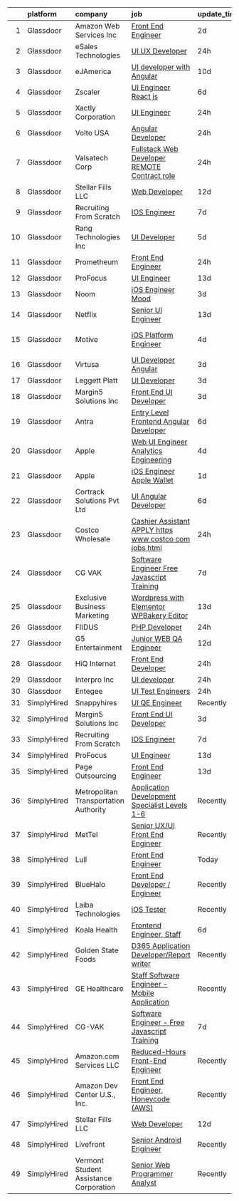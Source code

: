 

|    | platform    | company                                | job                                                                                                                                                                                                                                                                                                                                                                                                                                                                                                                                                                                                                                                                                                                                                                                                                                                                                                                                                                                                                                                                                                                                                                                                                                                                                                                                                           | update_time   | location          |
|---:|:------------|:---------------------------------------|:--------------------------------------------------------------------------------------------------------------------------------------------------------------------------------------------------------------------------------------------------------------------------------------------------------------------------------------------------------------------------------------------------------------------------------------------------------------------------------------------------------------------------------------------------------------------------------------------------------------------------------------------------------------------------------------------------------------------------------------------------------------------------------------------------------------------------------------------------------------------------------------------------------------------------------------------------------------------------------------------------------------------------------------------------------------------------------------------------------------------------------------------------------------------------------------------------------------------------------------------------------------------------------------------------------------------------------------------------------------|:--------------|:------------------|
|  1 | Glassdoor   | Amazon Web Services  Inc               | [Front End Engineer](https://www.glassdoor.com/partner/jobListing.htm?pos=116&ao=1136043&s=58&guid=00000182394bf9c68d8c36d0d7750082&src=GD_JOB_AD&t=SR&vt=w&cs=1_821f64c8&cb=1658818657083&jobListingId=1008024712513&jrtk=3-0-1g8sknuf9m6q0801-1g8sknufpjii2800-0aeb67fb3d546e64-)                                                                                                                                                                                                                                                                                                                                                                                                                                                                                                                                                                                                                                                                                                                                                                                                                                                                                                                                                                                                                                                                           | 2d            | Remote            |
|  2 | Glassdoor   | eSales Technologies                    | [UI   UX Developer](https://www.glassdoor.com/partner/jobListing.htm?pos=110&ao=1136043&s=58&guid=00000182394bf9c68d8c36d0d7750082&src=GD_JOB_AD&t=SR&vt=w&cs=1_e43d97fd&cb=1658818657082&jobListingId=1008028831105&jrtk=3-0-1g8sknuf9m6q0801-1g8sknufpjii2800-2f49fb51f68d2692-)                                                                                                                                                                                                                                                                                                                                                                                                                                                                                                                                                                                                                                                                                                                                                                                                                                                                                                                                                                                                                                                                            | 24h           | West Babylon, NY  |
|  3 | Glassdoor   | eJAmerica                              | [UI developer with Angular](https://www.glassdoor.com/partner/jobListing.htm?pos=122&ao=1136043&s=58&guid=00000182394bf9c68d8c36d0d7750082&src=GD_JOB_AD&t=SR&vt=w&ea=1&cs=1_0d78f77a&cb=1658818657084&jobListingId=1008008428329&jrtk=3-0-1g8sknuf9m6q0801-1g8sknufpjii2800-d751229dec7b1b14-)                                                                                                                                                                                                                                                                                                                                                                                                                                                                                                                                                                                                                                                                                                                                                                                                                                                                                                                                                                                                                                                               | 10d           | Texas City, TX    |
|  4 | Glassdoor   | Zscaler                                | [UI Engineer  React js ](https://www.glassdoor.com/partner/jobListing.htm?pos=117&ao=1136043&s=58&guid=00000182394bf9c68d8c36d0d7750082&src=GD_JOB_AD&t=SR&vt=w&cs=1_58b598d9&cb=1658818657083&jobListingId=1008016121179&jrtk=3-0-1g8sknuf9m6q0801-1g8sknufpjii2800-51680965e36000fd-)                                                                                                                                                                                                                                                                                                                                                                                                                                                                                                                                                                                                                                                                                                                                                                                                                                                                                                                                                                                                                                                                       | 6d            | San Jose, CA      |
|  5 | Glassdoor   | Xactly Corporation                     | [UI Engineer](https://www.glassdoor.com/partner/jobListing.htm?pos=124&ao=1136043&s=58&guid=00000182394bf9c68d8c36d0d7750082&src=GD_JOB_AD&t=SR&vt=w&cs=1_483158c3&cb=1658818657084&jobListingId=1008029004146&jrtk=3-0-1g8sknuf9m6q0801-1g8sknufpjii2800-80c2f0fcd5c89dcb-)                                                                                                                                                                                                                                                                                                                                                                                                                                                                                                                                                                                                                                                                                                                                                                                                                                                                                                                                                                                                                                                                                  | 24h           | Los Gatos, CA     |
|  6 | Glassdoor   | Volto USA                              | [Angular Developer](https://www.glassdoor.com/partner/jobListing.htm?pos=106&ao=1136043&s=58&guid=00000182394bf9c68d8c36d0d7750082&src=GD_JOB_AD&t=SR&vt=w&ea=1&cs=1_edd152ef&cb=1658818657081&jobListingId=1008027326214&jrtk=3-0-1g8sknuf9m6q0801-1g8sknufpjii2800-2a3b7ea867870643-)                                                                                                                                                                                                                                                                                                                                                                                                                                                                                                                                                                                                                                                                                                                                                                                                                                                                                                                                                                                                                                                                       | 24h           | Sunnyvale, CA     |
|  7 | Glassdoor   | Valsatech Corp                         | [Fullstack Web Developer    REMOTE    Contract role](https://www.glassdoor.com/partner/jobListing.htm?pos=125&ao=1136043&s=58&guid=00000182394bf9c68d8c36d0d7750082&src=GD_JOB_AD&t=SR&vt=w&ea=1&cs=1_4fb8e150&cb=1658818657084&jobListingId=1008028181345&jrtk=3-0-1g8sknuf9m6q0801-1g8sknufpjii2800-493ea2419f0fd6f6-)                                                                                                                                                                                                                                                                                                                                                                                                                                                                                                                                                                                                                                                                                                                                                                                                                                                                                                                                                                                                                                      | 24h           | Remote            |
|  8 | Glassdoor   | Stellar Fills LLC                      | [Web Developer](https://www.glassdoor.com/partner/jobListing.htm?pos=114&ao=1136043&s=58&guid=00000182394bf9c68d8c36d0d7750082&src=GD_JOB_AD&t=SR&vt=w&ea=1&cs=1_7d373123&cb=1658818657082&jobListingId=1008002388561&jrtk=3-0-1g8sknuf9m6q0801-1g8sknufpjii2800-310775fcf3e75842-)                                                                                                                                                                                                                                                                                                                                                                                                                                                                                                                                                                                                                                                                                                                                                                                                                                                                                                                                                                                                                                                                           | 12d           | Remote            |
|  9 | Glassdoor   | Recruiting From Scratch                | [IOS Engineer](https://www.glassdoor.com/partner/jobListing.htm?pos=126&ao=1136043&s=58&guid=00000182394bf9c68d8c36d0d7750082&src=GD_JOB_AD&t=SR&vt=w&ea=1&cs=1_20090a4f&cb=1658818657084&jobListingId=1008013084833&jrtk=3-0-1g8sknuf9m6q0801-1g8sknufpjii2800-f92a3308169146ed-)                                                                                                                                                                                                                                                                                                                                                                                                                                                                                                                                                                                                                                                                                                                                                                                                                                                                                                                                                                                                                                                                            | 7d            | Remote            |
| 10 | Glassdoor   | Rang Technologies Inc                  | [UI Developer](https://www.glassdoor.com/partner/jobListing.htm?pos=127&ao=1136043&s=58&guid=00000182394bf9c68d8c36d0d7750082&src=GD_JOB_AD&t=SR&vt=w&ea=1&cs=1_28dade8f&cb=1658818657084&jobListingId=1008017774729&jrtk=3-0-1g8sknuf9m6q0801-1g8sknufpjii2800-dff992937830c476-)                                                                                                                                                                                                                                                                                                                                                                                                                                                                                                                                                                                                                                                                                                                                                                                                                                                                                                                                                                                                                                                                            | 5d            | Remote            |
| 11 | Glassdoor   | Prometheum                             | [Front End Engineer](https://www.glassdoor.com/partner/jobListing.htm?pos=119&ao=1136043&s=58&guid=00000182394bf9c68d8c36d0d7750082&src=GD_JOB_AD&t=SR&vt=w&ea=1&cs=1_ed5b10c6&cb=1658818657083&jobListingId=1008027943361&jrtk=3-0-1g8sknuf9m6q0801-1g8sknufpjii2800-da9ab2e3dc8eb857-)                                                                                                                                                                                                                                                                                                                                                                                                                                                                                                                                                                                                                                                                                                                                                                                                                                                                                                                                                                                                                                                                      | 24h           | Remote            |
| 12 | Glassdoor   | ProFocus                               | [UI Engineer](https://www.glassdoor.com/partner/jobListing.htm?pos=111&ao=1136043&s=58&guid=00000182394bf9c68d8c36d0d7750082&src=GD_JOB_AD&t=SR&vt=w&ea=1&cs=1_cabc73af&cb=1658818657082&jobListingId=1007999331536&jrtk=3-0-1g8sknuf9m6q0801-1g8sknufpjii2800-bb05456afc015d5e-)                                                                                                                                                                                                                                                                                                                                                                                                                                                                                                                                                                                                                                                                                                                                                                                                                                                                                                                                                                                                                                                                             | 13d           | Oregon            |
| 13 | Glassdoor   | Noom                                   | [iOS Engineer  Mood](https://www.glassdoor.com/partner/jobListing.htm?pos=101&ao=1110586&s=58&guid=00000182394bf9c68d8c36d0d7750082&src=GD_JOB_AD&t=SR&vt=w&cs=1_9565c26c&cb=1658818657080&jobListingId=1008023671779&cpc=AECEB822CA110EBC&jrtk=3-0-1g8sknuf9m6q0801-1g8sknufpjii2800-78dbffe88fe85f5a--6NYlbfkN0AjMFp_ezpzrHLr4sq-SQAEo_r3J9ONvXwdD9Yq9WI6NZWHzFj2Ev0Fnbe7ubtrDPjSngsnQli_XLT-brYEwWjQJCEal4O9bBqxz2j9wJB-iD3MOpHAZmBPzehhSWRWqD2lw9Bx7NrI3fL3cU2poYb9PlyDYquYG3SFp3sxsSQ9SHCZRai-35iK8ZQ4ZkXsMvte9wVSnOpAdaKpJIqDXiCkhv6xvfSA6Yc_4sugUxHTLANkhnBUwLQw_hpBV3XVTnkmYLEG1t1wBzIWubpXlPzfrXG9nUf4_T998nPgZbn_7uIY0Mywqk1IH79OpvRqgGNWq3R4Ob6WP4xpbYaX1V_0BnfCvYJcbZwwnTmbtiuRRuDQ1CITdwqzw4YRTx2qp56tTO6jz9VvAJMlp4H93c4X2TMr606sKdO5kmCQrASob-Np1ioFM2vN6dQUJeorFox5EYU4UHrvzRc5vnrVzkJjBDKHf82KKqAQErRHAy2fUuoF-Uj_FtfQPcUWiLLg6H0qDpTSxSsxjv3fPQ1JhTz-GsE4ZKg0YTkYk6NOolO37XaV9etZopuOqPkAXwTtQXGkmNQ60Ku55eEvrW9tO8JArZq9zRARDZ-SaT8TG3EITcLYwW3dwqzCkAaMDQyt3HR3UzQthqini4MOxoWhlT7XMpdsWGUZVUNd0oK9O7wVJvpuZ7HKsCsaFg6qVZHdhaFJ59xY0KXH2bENKvKzBDaffj3F_UGnZWEEEFvaY90e_QnpRKTkOAGDhF7pC4iGIzk-EVbEV9_d53EAAHH-deWBMYHYN_JySxMlmpXcQClyFmM2PxhE-DyULR78LP7UjxLBHGgEDb4YiyjhO5ZbVo23_dEdqliKOGdXBLcYiQ-17KHczM2qod7XvrW6cliA5l8ScdYFzL7o4HSStOr9yhImwzPAJ7Ftm1V2QDqDOUitVPiX69c_KIj3)                                                      | 3d            | New York, NY      |
| 14 | Glassdoor   | Netflix                                | [Senior UI Engineer](https://www.glassdoor.com/partner/jobListing.htm?pos=123&ao=1136043&s=58&guid=00000182394bf9c68d8c36d0d7750082&src=GD_JOB_AD&t=SR&vt=w&cs=1_1513bd3b&cb=1658818657084&jobListingId=1008000809468&jrtk=3-0-1g8sknuf9m6q0801-1g8sknufpjii2800-72133e1695bf7336-)                                                                                                                                                                                                                                                                                                                                                                                                                                                                                                                                                                                                                                                                                                                                                                                                                                                                                                                                                                                                                                                                           | 13d           | Los Gatos, CA     |
| 15 | Glassdoor   | Motive                                 | [iOS Platform Engineer](https://www.glassdoor.com/partner/jobListing.htm?pos=130&ao=1136043&s=58&guid=00000182394bf9c68d8c36d0d7750082&src=GD_JOB_AD&t=SR&vt=w&ea=1&cs=1_6566273d&cb=1658818657084&jobListingId=1008021175517&jrtk=3-0-1g8sknuf9m6q0801-1g8sknufpjii2800-abec34c7225d55f1-)                                                                                                                                                                                                                                                                                                                                                                                                                                                                                                                                                                                                                                                                                                                                                                                                                                                                                                                                                                                                                                                                   | 4d            | San Francisco, CA |
| 16 | Glassdoor   | Virtusa                                | [UI Developer  Angular ](https://www.glassdoor.com/partner/jobListing.htm?pos=129&ao=1136043&s=58&guid=00000182394bf9c68d8c36d0d7750082&src=GD_JOB_AD&t=SR&vt=w&cs=1_547ba13b&cb=1658818657084&jobListingId=1008023251257&jrtk=3-0-1g8sknuf9m6q0801-1g8sknufpjii2800-bc79811eb48f18b8-)                                                                                                                                                                                                                                                                                                                                                                                                                                                                                                                                                                                                                                                                                                                                                                                                                                                                                                                                                                                                                                                                       | 3d            | Irving, TX        |
| 17 | Glassdoor   | Leggett   Platt                        | [UI Developer](https://www.glassdoor.com/partner/jobListing.htm?pos=108&ao=1136043&s=58&guid=00000182394bf9c68d8c36d0d7750082&src=GD_JOB_AD&t=SR&vt=w&cs=1_0f6e852a&cb=1658818657081&jobListingId=1008023905762&jrtk=3-0-1g8sknuf9m6q0801-1g8sknufpjii2800-74fb0160846daa3e-)                                                                                                                                                                                                                                                                                                                                                                                                                                                                                                                                                                                                                                                                                                                                                                                                                                                                                                                                                                                                                                                                                 | 3d            | Remote            |
| 18 | Glassdoor   | Margin5 Solutions Inc                  | [Front End UI Developer](https://www.glassdoor.com/partner/jobListing.htm?pos=113&ao=1136043&s=58&guid=00000182394bf9c68d8c36d0d7750082&src=GD_JOB_AD&t=SR&vt=w&ea=1&cs=1_e661bb65&cb=1658818657082&jobListingId=1008022891141&jrtk=3-0-1g8sknuf9m6q0801-1g8sknufpjii2800-bfd92df633edd530-)                                                                                                                                                                                                                                                                                                                                                                                                                                                                                                                                                                                                                                                                                                                                                                                                                                                                                                                                                                                                                                                                  | 3d            | Remote            |
| 19 | Glassdoor   | Antra                                  | [Entry Level Frontend Angular Developer](https://www.glassdoor.com/partner/jobListing.htm?pos=107&ao=1136043&s=58&guid=00000182394bf9c68d8c36d0d7750082&src=GD_JOB_AD&t=SR&vt=w&ea=1&cs=1_9fc8c693&cb=1658818657081&jobListingId=1008014451083&jrtk=3-0-1g8sknuf9m6q0801-1g8sknufpjii2800-73e5a5f473c54ec4-)                                                                                                                                                                                                                                                                                                                                                                                                                                                                                                                                                                                                                                                                                                                                                                                                                                                                                                                                                                                                                                                  | 6d            | Remote            |
| 20 | Glassdoor   | Apple                                  | [Web UI Engineer   Analytics Engineering](https://www.glassdoor.com/partner/jobListing.htm?pos=103&ao=1110586&s=58&guid=00000182394bf9c68d8c36d0d7750082&src=GD_JOB_AD&t=SR&vt=w&cs=1_e96f767d&cb=1658818657081&jobListingId=1008019302577&cpc=6FC5BA77C9A4CD78&jrtk=3-0-1g8sknuf9m6q0801-1g8sknufpjii2800-824c9eeae2ed8130--6NYlbfkN0BvKrLyj5gPmtZO9T8euul8TCxuuKNOtzRJOomxnwSEodTz2Bc-sPZl1dBMH13w-jO1aPkVKB5orZJf4nhMy5lhodg1zhO6AkYIWqEB5GRx5c1wZBQgey4AG2tLcxdhnxw-xS-38Ak0uNJSLhsGlkmxCjNjLmhvRA9-10ss4cgBpIOvuHHf2RTf1P0TvCrYc03nrK3r8AtacnJLO8twGNWVSy5xXG4-7kFZkQT38XyK8rc41oO3xPMJ2_skSeBg-c1mUNlPkwrHbN9TRusAF99lEsRUQ27JDt3tRAAlDr4BOWAQIjYAV4rkPxCNobNAXA_Celm9H_pJmn7CJ0yzyOlbogIl4CzLJd0yY5RLRA7pyPERTUjlYizo6QawkV3Cg-ZDhJyGkrjWZ8CRtpce8MKLO-M_HqlEmkRroj3ixmkx9uP5R_HL9m_5G8tGB1uipLFz4-MbwHcQoNkTa8rP39GlGJPhzMoAkAxo3xk0Z96q6kSSyXjsKj52wVYaSkVGq2BRSxxB1i_6tNnwcRKv9-338NKEjikJ0KoUJY8Z74ebUhqDCiXHy8eT-EuTVUh241B4djFWLxhdP6XN5Jn6Q2KbsW01XJL5M6cvKraKmQI61EdTLKdDdlhiXLgbZL6ILOeNbzIQysfDxnonPYwMW1BktKNnO28c0WIEFsosVI7AscGwHpaGzSGxi38aR5uR0OeJCwOJ-9fjQ_q0VzSEGgj4jAy8-63nETwiGXkT1AO2mrtYLeAGSsMHJtm848GIIFMZrh6F6u9PYsa3xN7Acw0wj7RN2yF2HqKkRw8a3Bqasoij4A4D1_EOKxK9JPEqs4PQmK82jCbFrF3Ut1XXCQ5QZRZU6LZlj9ZSRN0kOr0i7dvbNnnKNb8P-M2q3ywrH684XBCcWhxm--eukWb9hH6_0rxJbslvAPpvAAouYJIHHpWgVeil7aLIipk4GjtYyAW401yGEBWW3AcntQsjjCwo) | 4d            | Seattle, WA       |
| 21 | Glassdoor   | Apple                                  | [iOS Engineer Apple Wallet](https://www.glassdoor.com/partner/jobListing.htm?pos=104&ao=1110586&s=58&guid=00000182394bf9c68d8c36d0d7750082&src=GD_JOB_AD&t=SR&vt=w&cs=1_36eeda37&cb=1658818657081&jobListingId=1008025019884&cpc=8795CF9063CD573D&jrtk=3-0-1g8sknuf9m6q0801-1g8sknufpjii2800-6b559e4e5529a3b8--6NYlbfkN0BvKrLyj5gPmtZO9T8euul8TCxuuKNOtzRJOomxnwSEodTz2Bc-sPZlFpP0h5lDivruMh0S16PufG3-P864gwmgLWlF0KMeN7d72ROJ7-pHCLMqFZFGcxm-DJ1JL9JkEU7-QN7AtDw2V4RSXZTUKkyHHhiAJYE9gS2_q84avRzOIbTAeaOe2_OO_4MZF1x4XvdPVeargnTrRDGLlqwKfjXZmJN75ke0cku0OYLIiMEjOYWdsfzgbyJ6y2beGRn2yDcR2t1P25OdPmokE0NGprAKCdyON1McEBsfkOf4kckIPcbGm1a1nM8h6Z_BKGIdEbE1FlN6bLGe3ztc_nCbqUIQlLgjriqK6gYE6Y3pNsDTL0ZxMEbQDS9wvs2qzguoKZI_JpOz424ILKrsG3JpmpnilOkOtORJ01zW-bwMp1hp4QelRKBkPuU7cMYhKucUZenH6tv-U4wxr4FX_UURRyICzvjj_vUIRznY3_fbJEEztaMP50Uc_f_qhbGCzMnAYYNuY7RrXF5zj55lmDuV5SqBE06NCE6LqyGEKdjcV5zLnOxl4hhXsEpEYosafF7b4IYxruGVuQbUTNSL1aON1RcbkycXSo6_OHzCnfgRgZc8D40n-Zv3cbJ8ltA00mKDaRQFi24AqwQ6TFkT3B2n2xpA9jG3XxORBawQ_TVfwbqGtumeRDXIfHBEqMnJ-xxbDG-kVDn64nq6bLn4dLdbokgXcla5mZGgiWcHkmKTv_tBAx3MBxc9uUxzbqAn4v71D57Wtm_hl95YmwW1eejXepAbkIRwUaWIiySISYBsN8pcF3v_sXIVTYQ8pz1Y7YBJnsFX88marLuhQaBWSOFdlnCOHLxZU3gQmtfxVidqGV3gAnkSlr9kFoBj6q6saRNsfJpi8tegI49EmD4rXSphJ7T7HC7tm8pwAxWBK3Lwkl8Xnp8aUmDObOnFFj_XFPIHmtvNJVW29UdHig%3D%3D)                   | 1d            | New York, NY      |
| 22 | Glassdoor   | Cortrack Solutions Pvt Ltd             | [UI Angular Developer](https://www.glassdoor.com/partner/jobListing.htm?pos=118&ao=1136043&s=58&guid=00000182394bf9c68d8c36d0d7750082&src=GD_JOB_AD&t=SR&vt=w&ea=1&cs=1_45e6007b&cb=1658818657083&jobListingId=1008014819624&jrtk=3-0-1g8sknuf9m6q0801-1g8sknufpjii2800-1213724871e4abcb-)                                                                                                                                                                                                                                                                                                                                                                                                                                                                                                                                                                                                                                                                                                                                                                                                                                                                                                                                                                                                                                                                    | 6d            | Remote            |
| 23 | Glassdoor   | Costco Wholesale                       | [Cashier Assistant APPLY   https   www costco com jobs html ](https://www.glassdoor.com/partner/jobListing.htm?pos=102&ao=1110586&s=58&guid=00000182394bf9c68d8c36d0d7750082&src=GD_JOB_AD&t=SR&vt=w&ea=1&cs=1_cddd6a08&cb=1658818657081&jobListingId=1008028209481&cpc=280AB1FAEDD8D536&jrtk=3-0-1g8sknuf9m6q0801-1g8sknufpjii2800-e924a98195b3d4b1--6NYlbfkN0AKYC5QpjxDD7S2__pOxPGuIl0e6vMGbtMHcp0wT9Sh0VKw0TTPRJ7WaNYNpEkE5ieBWNfK4CeLOYN3RYOejzHgcH67tYGoj91y-2-JAJLy7eKF1_wxa1JxAduyEDnYbsImxF3sNIzAcVIWuX1fiVaArQRBVXzSJxsSTYXHtspQbGu1jqVMyCF3ljIl2RzSkTzVrs3Clfuh4JEShr0YfZ2tByV6WvSUUaFcQ3maLEilxQ-Lb4Ib5Xztofl3xStkB62MFX9D46_qgEGIlc9UvjNXQJz1Fn_1PA8iANO2DL5kPH2KFArECdmfm9jC8s7iZ_IsO3VGseuVd0uAd1-bivCs5oSMVAX8DnmiZVWOmE_NVxPSpkR2IDWkzbX50wuEM7b9DOKToQRHzeBeX3o3zAKOQcCKPiGcMk72Y9T8JLaBM8YscxGCin_fJIEHLtWcX-6eg-MeftttCxhKotxK88uHVeqHh6Rhe4J9jLmIdUbM4LVQaSrxnyx7cOVcYRQCgQ9_FXJqzzBEdg%3D%3D)                                                                                                                                                                                                                                                                                                                                                                                                                                            | 24h           | Colchester, VT    |
| 24 | Glassdoor   | CG VAK                                 | [Software Engineer   Free Javascript Training](https://www.glassdoor.com/partner/jobListing.htm?pos=112&ao=1136043&s=58&guid=00000182394bf9c68d8c36d0d7750082&src=GD_JOB_AD&t=SR&vt=w&ea=1&cs=1_e87c998b&cb=1658818657082&jobListingId=1008012207685&jrtk=3-0-1g8sknuf9m6q0801-1g8sknufpjii2800-bd99f10ff52aa22a-)                                                                                                                                                                                                                                                                                                                                                                                                                                                                                                                                                                                                                                                                                                                                                                                                                                                                                                                                                                                                                                            | 7d            | Remote            |
| 25 | Glassdoor   | Exclusive Business Marketing           | [Wordpress with Elementor   WPBakery Editor](https://www.glassdoor.com/partner/jobListing.htm?pos=128&ao=1136043&s=58&guid=00000182394bf9c68d8c36d0d7750082&src=GD_JOB_AD&t=SR&vt=w&ea=1&cs=1_51cf83c7&cb=1658818657084&jobListingId=1008000706076&jrtk=3-0-1g8sknuf9m6q0801-1g8sknufpjii2800-c29efa7227d6dff0-)                                                                                                                                                                                                                                                                                                                                                                                                                                                                                                                                                                                                                                                                                                                                                                                                                                                                                                                                                                                                                                              | 13d           | Remote            |
| 26 | Glassdoor   | FIIDUS                                 | [PHP Developer](https://www.glassdoor.com/partner/jobListing.htm?pos=120&ao=1136043&s=58&guid=00000182394bf9c68d8c36d0d7750082&src=GD_JOB_AD&t=SR&vt=w&ea=1&cs=1_2f4c526f&cb=1658818657083&jobListingId=1008027669939&jrtk=3-0-1g8sknuf9m6q0801-1g8sknufpjii2800-abab0ea639664e41-)                                                                                                                                                                                                                                                                                                                                                                                                                                                                                                                                                                                                                                                                                                                                                                                                                                                                                                                                                                                                                                                                           | 24h           | Remote            |
| 27 | Glassdoor   | G5 Entertainment                       | [Junior WEB QA Engineer](https://www.glassdoor.com/partner/jobListing.htm?pos=121&ao=1136043&s=58&guid=00000182394bf9c68d8c36d0d7750082&src=GD_JOB_AD&t=SR&vt=w&cs=1_d750b331&cb=1658818657084&jobListingId=1008002963888&jrtk=3-0-1g8sknuf9m6q0801-1g8sknufpjii2800-ce4f4d57ae0c585b-)                                                                                                                                                                                                                                                                                                                                                                                                                                                                                                                                                                                                                                                                                                                                                                                                                                                                                                                                                                                                                                                                       | 12d           | Remote            |
| 28 | Glassdoor   | HiQ Internet                           | [Front End Developer](https://www.glassdoor.com/partner/jobListing.htm?pos=109&ao=1136043&s=58&guid=00000182394bf9c68d8c36d0d7750082&src=GD_JOB_AD&t=SR&vt=w&ea=1&cs=1_4e71bfaa&cb=1658818657082&jobListingId=1008028253433&jrtk=3-0-1g8sknuf9m6q0801-1g8sknufpjii2800-9e367110ccff3693-)                                                                                                                                                                                                                                                                                                                                                                                                                                                                                                                                                                                                                                                                                                                                                                                                                                                                                                                                                                                                                                                                     | 24h           | Remote            |
| 29 | Glassdoor   | Interpro Inc                           | [UI developer](https://www.glassdoor.com/partner/jobListing.htm?pos=115&ao=1136043&s=58&guid=00000182394bf9c68d8c36d0d7750082&src=GD_JOB_AD&t=SR&vt=w&ea=1&cs=1_36f412c5&cb=1658818657082&jobListingId=1008028452730&jrtk=3-0-1g8sknuf9m6q0801-1g8sknufpjii2800-4dd8b6f4a2865af2-)                                                                                                                                                                                                                                                                                                                                                                                                                                                                                                                                                                                                                                                                                                                                                                                                                                                                                                                                                                                                                                                                            | 24h           | Remote            |
| 30 | Glassdoor   | Entegee                                | [UI Test Engineers](https://www.glassdoor.com/partner/jobListing.htm?pos=105&ao=1110586&s=58&guid=00000182394bf9c68d8c36d0d7750082&src=GD_JOB_AD&t=SR&vt=w&ea=1&cs=1_fff27559&cb=1658818657081&jobListingId=1008028902478&cpc=3BA4CE39D5B5DEF5&jrtk=3-0-1g8sknuf9m6q0801-1g8sknufpjii2800-c19d47170064c82c--6NYlbfkN0D6OzZjpD_hbicRkMZwNNvvxSeL23iIfvaC4EytleQ8zDIpz0YQ5KbISa7_Zvw6kCyBXecpR-HmI6aX_FlsIyIospz0ur7KJS6uXyeTKK8-kUvyfwq4qg-jU_g9plU8cJxfAnxC_NcnZ8Pi-vL1KmSc52sfLgM1-Qk6QI9hLxG1m9SzNRQ23ymQZBcy5yuhgLfynWNo2IUH_Rpt_afnULemtK4ZuQxEzHCAw3Ulj74nZ_tLW8jL22fOZWPrnvAqf3mapM8bl3PhlMgf3m59LeNPhgxQr8xedNwu9KkSXdORMVzqRNNyGif8o_XIrtCSo54bv_3BDmtJwCB75wqpBQEYQoDlUezmpTQ19RIfZztYAfpAGbG6Z3yRauySr-YJkiKZI-p00vXqqMV3nmXLkZocLbAzZ48RIanliUn8RZyE0ubwKWrLThBblvjPPzGryKe3lyVawSwvmkJtXB9j9GjFgHHVaRp1tzOiCQyYUqtKnegrnOKc5OqhB4TjunR-m-YNJD2QEWBq7Q%3D%3D)                                                                                                                                                                                                                                                                                                                                                                                                                                                                                      | 24h           | Remote            |
| 31 | SimplyHired | Snappyhires                            | [UI QE Engineer](https://www.simplyhired.com/job/V-Dqa9YLIFX0GQ1ok2qgbS7wWaPq37k4w4UZBHk_R0iEJEGT5ltrFQ?q=ui+engineer)                                                                                                                                                                                                                                                                                                                                                                                                                                                                                                                                                                                                                                                                                                                                                                                                                                                                                                                                                                                                                                                                                                                                                                                                                                        | Recently      | Remote            |
| 32 | SimplyHired | Margin5 Solutions Inc                  | [Front End UI Developer](https://www.simplyhired.com/job/0QE3OUKi79Y_MZ4bEGNZBeYnkMyQKkzv3YB_sEe_eFKbq5_ROysxqg?q=ui+engineer)                                                                                                                                                                                                                                                                                                                                                                                                                                                                                                                                                                                                                                                                                                                                                                                                                                                                                                                                                                                                                                                                                                                                                                                                                                | 3d            | Remote            |
| 33 | SimplyHired | Recruiting From Scratch                | [IOS Engineer](https://www.simplyhired.com/job/RGFHBS9mQ88_LgzlYsa3QSQoDAwh2SFNlWRuJQ2LBbla74RXudiTJA?q=ui+engineer)                                                                                                                                                                                                                                                                                                                                                                                                                                                                                                                                                                                                                                                                                                                                                                                                                                                                                                                                                                                                                                                                                                                                                                                                                                          | 7d            | Remote            |
| 34 | SimplyHired | ProFocus                               | [UI Engineer](https://www.simplyhired.com/job/yEQN_0RtbR-lG94vXRNIGbN_xjQ1Pz6R89UOs_pmin0cT0d2xDgpWQ?q=ui+engineer)                                                                                                                                                                                                                                                                                                                                                                                                                                                                                                                                                                                                                                                                                                                                                                                                                                                                                                                                                                                                                                                                                                                                                                                                                                           | 13d           | Oregon            |
| 35 | SimplyHired | Page Outsourcing                       | [Front End Engineer](https://www.simplyhired.com/job/rVPM-apDScDTXJNJiObxLlIeD3xJM4QhU_cBzm-xvNJ-HVHd8oUfGw?q=ui+engineer)                                                                                                                                                                                                                                                                                                                                                                                                                                                                                                                                                                                                                                                                                                                                                                                                                                                                                                                                                                                                                                                                                                                                                                                                                                    | 13d           | Remote            |
| 36 | SimplyHired | Metropolitan Transportation Authority  | [Application Development Specialist Levels 1-6](https://www.simplyhired.com/job/rnvMKswUGky3330mK9TubYrnr15Xh0eryfxzVs3-5KUNl77anE864A?q=ui+engineer)                                                                                                                                                                                                                                                                                                                                                                                                                                                                                                                                                                                                                                                                                                                                                                                                                                                                                                                                                                                                                                                                                                                                                                                                         | Recently      | Manhattan, NY     |
| 37 | SimplyHired | MetTel                                 | [Senior UX/UI Front End Engineer](https://www.simplyhired.com/job/h9F9ju5EeyHELTPd36kx3gE80hL7kLq5gcztZQBQQ-aD72nmRjpGsg?q=ui+engineer)                                                                                                                                                                                                                                                                                                                                                                                                                                                                                                                                                                                                                                                                                                                                                                                                                                                                                                                                                                                                                                                                                                                                                                                                                       | Recently      | New York, NY      |
| 38 | SimplyHired | Lull                                   | [Front End Engineer](https://www.simplyhired.com/job/G64JGBxInW8BL9WPJdHFTO213bv0pJXZjDWKBBWf8pX0CSgXpL_ZqA?q=ui+engineer)                                                                                                                                                                                                                                                                                                                                                                                                                                                                                                                                                                                                                                                                                                                                                                                                                                                                                                                                                                                                                                                                                                                                                                                                                                    | Today         | Remote            |
| 39 | SimplyHired | BlueHalo                               | [Front End Developer / Engineer](https://www.simplyhired.com/job/6shMz_NLcFnWrVbIgIM6VRNYKDSmTGcu76aDG98OzK3Hu6faHknmOg?q=ui+engineer)                                                                                                                                                                                                                                                                                                                                                                                                                                                                                                                                                                                                                                                                                                                                                                                                                                                                                                                                                                                                                                                                                                                                                                                                                        | Recently      | Rockville, MD     |
| 40 | SimplyHired | Laiba Technologies                     | [iOS Tester](https://www.simplyhired.com/job/cy4ZgQizIv-eWpqo1Hj8BLAlA4oOF_4XgPcCzcIwXP85SUBwgi8zIQ?q=ui+engineer)                                                                                                                                                                                                                                                                                                                                                                                                                                                                                                                                                                                                                                                                                                                                                                                                                                                                                                                                                                                                                                                                                                                                                                                                                                            | Recently      | Remote            |
| 41 | SimplyHired | Koala Health                           | [Frontend Engineer, Staff](https://www.simplyhired.com/job/HLiOnFDBLZHbyx2rs4cq9m7N0RVf-g-gb82o7rQiZyX6H_stK65B6g?q=ui+engineer)                                                                                                                                                                                                                                                                                                                                                                                                                                                                                                                                                                                                                                                                                                                                                                                                                                                                                                                                                                                                                                                                                                                                                                                                                              | 6d            | Remote            |
| 42 | SimplyHired | Golden State Foods                     | [D365 Application Developer/Report writer](https://www.simplyhired.com/job/mTgn9Ifokwq-uRHpf2d4AjGk2C3OnR8YUbH8IH9Gi4u20_spN5vVSQ?q=ui+engineer)                                                                                                                                                                                                                                                                                                                                                                                                                                                                                                                                                                                                                                                                                                                                                                                                                                                                                                                                                                                                                                                                                                                                                                                                              | Recently      | Irvine, CA        |
| 43 | SimplyHired | GE Healthcare                          | [Staff Software Engineer - Mobile Application](https://www.simplyhired.com/job/biORPtaVfvUOj0NCw3iXQqZy6MdFB2vvkVewJNfw9pgFmwV8LP9k6g?q=ui+engineer)                                                                                                                                                                                                                                                                                                                                                                                                                                                                                                                                                                                                                                                                                                                                                                                                                                                                                                                                                                                                                                                                                                                                                                                                          | Recently      | Wauwatosa, WI     |
| 44 | SimplyHired | CG-VAK                                 | [Software Engineer - Free Javascript Training](https://www.simplyhired.com/job/jaxndS6AvJByhJ6MiTcC5Ms4VrRoTAe0jncUF9myh72wLkPKnGyClw?q=ui+engineer)                                                                                                                                                                                                                                                                                                                                                                                                                                                                                                                                                                                                                                                                                                                                                                                                                                                                                                                                                                                                                                                                                                                                                                                                          | 7d            | Remote            |
| 45 | SimplyHired | Amazon.com Services LLC                | [Reduced-Hours Front-End Engineer](https://www.simplyhired.com/job/5Mggny_R1AR41Rofbn4I2Hq4akzAy87VMiekDnW7VQmm4Xo5czYTsw?q=ui+engineer)                                                                                                                                                                                                                                                                                                                                                                                                                                                                                                                                                                                                                                                                                                                                                                                                                                                                                                                                                                                                                                                                                                                                                                                                                      | Recently      | Remote            |
| 46 | SimplyHired | Amazon Dev Center U.S., Inc.           | [Front End Engineer, Honeycode (AWS)](https://www.simplyhired.com/job/IDtebQpV1ARWPhGjIOLuHkE9QEM2sPgevWqJxPu-DTFDoZaHM2CmUw?q=ui+engineer)                                                                                                                                                                                                                                                                                                                                                                                                                                                                                                                                                                                                                                                                                                                                                                                                                                                                                                                                                                                                                                                                                                                                                                                                                   | Recently      | Atlanta, GA       |
| 47 | SimplyHired | Stellar Fills LLC                      | [Web Developer](https://www.simplyhired.com/job/0cPabM01mUVjoUlb6Pi7FXwZeRVP43gkWuKQ3BQ6aILmqPMsLlNj3Q?q=ui+engineer)                                                                                                                                                                                                                                                                                                                                                                                                                                                                                                                                                                                                                                                                                                                                                                                                                                                                                                                                                                                                                                                                                                                                                                                                                                         | 12d           | Remote            |
| 48 | SimplyHired | Livefront                              | [Senior Android Engineer](https://www.simplyhired.com/job/GGVyAgw3pv4PFvKHhCtYhqdXeCe0mbTzB4BZAFQ70JAI3wp9enrU2A?q=ui+engineer)                                                                                                                                                                                                                                                                                                                                                                                                                                                                                                                                                                                                                                                                                                                                                                                                                                                                                                                                                                                                                                                                                                                                                                                                                               | Recently      | Minneapolis, MN   |
| 49 | SimplyHired | Vermont Student Assistance Corporation | [Senior Web Programmer Analyst](https://www.simplyhired.com/job/H09J7-AtN548ytTln5TaZRS8aPRiVhRyHgfaT5-Yq68w5IfiIo3cVw?q=ui+engineer)                                                                                                                                                                                                                                                                                                                                                                                                                                                                                                                                                                                                                                                                                                                                                                                                                                                                                                                                                                                                                                                                                                                                                                                                                         | Recently      | Burlington, VT    |